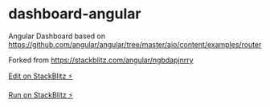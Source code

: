 # dashboard-angular

Angular Dashboard based on https://github.com/angular/angular/tree/master/aio/content/examples/router 

Forked from https://stackblitz.com/angular/ngbdapjnrry

[Edit on StackBlitz ⚡️](https://stackblitz.com/edit/dashboard-angular)

[Run on StackBlitz ⚡️](https://dashboard-angular.stackblitz.io/dashboard)


